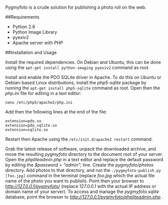 Pygmyfoto is a crude solution for publishing a photo roll on the web.

##Requirements

* Python 2.6
* Python Image Library
* pyexiv2
* Apache server with PHP

##Installation and Usage

Install the required dependencies. On Debian and Ubuntu, this can be done using the `apt-get install python-imaging pyexiv2` command as root.

Install and enable the PDO SQLite driver in Apache. To do this on Ubuntu or Debian-based Linux distributions, install the *php5-sqlite* package by running the `apt-get install php5-sqlite` command as root. Open then the *php.ini* file for editing in a text editor:

	nano /etc/php5/apache2/php.ini

Add then the following lines at the end of the file:

	extension=pdo.so
	extension=pdo_sqlite.so 
	extension=sqlite.so

Restart then Apache using the `/etc/init.d/apache2 restart` command.

Grab the latest release of software, unpack the downloaded archive, and move the resulting *pygmyfoto* directory to the document root of your server. Open the *phpliteadmin.php*  in a text editor and replace the default password by editing the *$password = "admin";* line. Create the *pygmyfoto/photos* directory. Add photos  to that directory, and run the `./pygmyfoto-publish.py [foo.jpg]` command in the terminal (replace *foo.jpg* which the actual file name of the photo you want to publish).  Point then your browser to *http://127.0.0.1/pygmyfoto/* (replace *127.0.0.1* with the actual IP address or domain name of your server).  To access and manage the *pygmyfoto.sqlite* database, point the browser to *http://127.0.0.1/pygmyfoto/phpliteadmin.php* .
